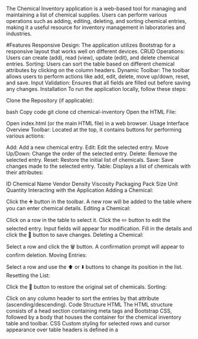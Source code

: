 The Chemical Inventory application is a web-based tool for managing and maintaining a list of chemical supplies. Users can perform various operations such as adding, editing, deleting, and sorting chemical entries, making it a useful resource for inventory management in laboratories and industries.

#Features
Responsive Design: The application utilizes Bootstrap for a responsive layout that works well on different devices.
CRUD Operations: Users can create (add), read (view), update (edit), and delete chemical entries.
Sorting: Users can sort the table based on different chemical attributes by clicking on the column headers.
Dynamic Toolbar: The toolbar allows users to perform actions like add, edit, delete, move up/down, reset, and save.
Input Validation: Ensures that all fields are filled out before saving any changes.
Installation
To run the application locally, follow these steps:

Clone the Repository (if applicable):

bash
Copy code
git clone <repository-url>
cd chemical-inventory
Open the HTML File:

Open index.html (or the main HTML file) in a web browser.
Usage
Interface Overview
Toolbar: Located at the top, it contains buttons for performing various actions:

Add: Add a new chemical entry.
Edit: Edit the selected entry.
Move Up/Down: Change the order of the selected entry.
Delete: Remove the selected entry.
Reset: Restore the initial list of chemicals.
Save: Save changes made to the selected entry.
Table: Displays a list of chemicals with their attributes:

ID
Chemical Name
Vendor
Density
Viscosity
Packaging
Pack Size
Unit
Quantity
Interacting with the Application
Adding a Chemical:

Click the ➕ button in the toolbar.
A new row will be added to the table where you can enter chemical details.
Editing a Chemical:

Click on a row in the table to select it.
Click the ✏️ button to edit the selected entry. Input fields will appear for modification.
Fill in the details and click the 💾 button to save changes.
Deleting a Chemical:

Select a row and click the 🗑️ button. A confirmation prompt will appear to confirm deletion.
Moving Entries:

Select a row and use the ⬆️ or ⬇️ buttons to change its position in the list.
Resetting the List:

Click the 🔄 button to restore the original set of chemicals.
Sorting:

Click on any column header to sort the entries by that attribute (ascending/descending).
Code Structure
HTML
The HTML structure consists of a head section containing meta tags and Bootstrap CSS, followed by a body that houses the container for the chemical inventory table and toolbar.
CSS
Custom styling for selected rows and cursor appearance over table headers is defined in a <style> block.
JavaScript
Data Handling: Sample data is stored in the initialChemicals array, which is manipulated through various functions.
Event Listeners: Attached to buttons for handling user interactions and to table headers for sorting.
Functions:
renderTable(): Renders the table rows based on the chemicals array.
sortTable(key): Sorts the chemicals based on the clicked column.
selectRow(row, index): Handles row selection for editing and deletion.
toggleToolbarButtons(): Enables or disables toolbar buttons based on selection.
editRow(index): Prepares the selected row for editing.
validateInputs(inputs): Checks if all input fields are filled.
Conclusion
The Chemical Inventory application provides a user-friendly interface for managing chemical supplies effectively. With its responsive design, CRUD functionality, and sorting capabilities, it is an essential tool for any laboratory or industrial setting.

This documentation should give users a comprehensive understanding of how to use the Chemical Inventory application and the underlying code structure. Feel free to modify or expand upon this as necessary!






